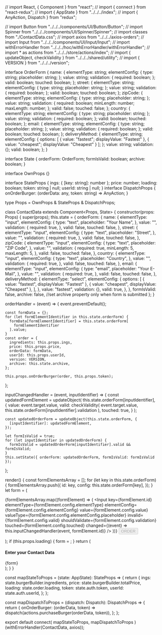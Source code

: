 // import React, { Component } from "react";
// import { connect } from "react-redux";
// import { AppState } from "../../../index";
// import { AnyAction, Dispatch } from "redux";

// import Button from "../../../components/UI/Button/Button";
// import Spinner from "../../../components/UI/Spinner/Spinner";
// import classes from "./ContactData.css";
// import axios from "../../../axios-orders";
// import Input from "../../../components/UI/Input/Input";
// import withErrorHandler from "../../../hoc/withErrorHandler/withErrorHandler";
// import * as actions from "../../../store/actions/index";
// import { updateObject, checkValidity } from "../../../shared/utility";
// import { VERSION } from "../../../version";

interface OrderForm {
  name: {
    elementType: string;
    elementConfig: {
      type: string;
      placeholder: string;
    };
    value: string;
    validation: {
      required: boolean;
    };
    valid: boolean;
    touched: boolean;
  };
  street: {
    elementType: string;
    elementConfig: {
      type: string;
      placeholder: string;
    };
    value: string;
    validation: {
      required: boolean;
    };
    valid: boolean;
    touched: boolean;
  };
  zipCode: {
    elementType: string;
    elementConfig: {
      type: string;
      placeholder: string;
    };
    value: string;
    validation: {
      required: boolean;
      minLength: number;
      maxLength: number;
    };
    valid: false;
    touched: false;
  };
  country: {
    elementType: string;
    elementConfig: {
      type: string;
      placeholder: string;
    };
    value: string;
    validation: {
      required: boolean;
    };
    valid: boolean;
    touched: boolean;
  };
  email: {
    elementType: string;
    elementConfig: {
      type: string;
      placeholder: string;
    };
    value: string;
    validation: {
      required: boolean;
    };
    valid: boolean;
    touched: boolean;
  };
  deliveryMethod: {
    elementType: string;
    elementConfig: {
      options: [
        { value: "fastest"; displayValue: "Fastest" },
        { value: "cheapest"; displayValue: "Cheapest" }
      ];
    };
    value: string;
    validation: {};
    valid: boolean;
  };
}

interface State {
  orderForm: OrderForm;
  formIsValid: boolean;
  archive: boolean;
}

interface OwnProps {}

interface StateProps {
  ings: { [key: string]: number };
  price: number;
  loading: boolean;
  token: string | null;
  userId: string | null;
}
interface DispatchProps {
  onOrderBurger: (orderData: any, token: string) => AnyAction;
}

type Props = OwnProps & StateProps & DispatchProps;

class ContactData extends Component<Props, State> {
  constructor(props: Props) {
    super(props);
    this.state = {
      orderForm: {
        name: {
          elementType: "input",
          elementConfig: {
            type: "text",
            placeholder: "Your Name",
          },
          value: "",
          validation: {
            required: true,
          },
          valid: false,
          touched: false,
        },
        street: {
          elementType: "input",
          elementConfig: {
            type: "text",
            placeholder: "Street",
          },
          value: "",
          validation: {
            required: true,
          },
          valid: false,
          touched: false,
        },
        zipCode: {
          elementType: "input",
          elementConfig: {
            type: "text",
            placeholder: "ZIP Code",
          },
          value: "",
          validation: {
            required: true,
            minLength: 5,
            maxLength: 5,
          },
          valid: false,
          touched: false,
        },
        country: {
          elementType: "input",
          elementConfig: {
            type: "text",
            placeholder: "Country",
          },
          value: "",
          validation: {
            required: true,
          },
          valid: false,
          touched: false,
        },
        email: {
          elementType: "input",
          elementConfig: {
            type: "email",
            placeholder: "Your E-Mail",
          },
          value: "",
          validation: {
            required: true,
          },
          valid: false,
          touched: false,
        },
        deliveryMethod: {
          elementType: "select",
          elementConfig: {
            options: [
              { value: "fastest", displayValue: "Fastest" },
              { value: "cheapest", displayValue: "Cheapest" },
            ],
          },
          value: "fastest",
          validation: {},
          valid: true,
        },
      },
      formIsValid: false,
      archive: false, //set archive property only when form is submitted
    };
  }

  orderHandler = (event) => {
    event.preventDefault();

    const formData = {};
    for (let formElementIdentifier in this.state.orderForm) {
      formData[formElementIdentifier] = this.state.orderForm[
        formElementIdentifier
      ].value;
    }
    const order = {
      ingredients: this.props.ings,
      price: this.props.price,
      orderData: formData,
      userId: this.props.userId,
      version: VERSION,
      archive: this.state.archive,
    };

    this.props.onOrderBurger(order, this.props.token);
  };

  inputChangedHandler = (event, inputIdentifier) => {
    const updatedFormElement = updateObject(
      this.state.orderForm[inputIdentifier],
      {
        value: event.target.value,
        valid: checkValidity(
          event.target.value,
          this.state.orderForm[inputIdentifier].validation
        ),
        touched: true,
      }
    );

    const updatedOrderForm = updateObject(this.state.orderForm, {
      [inputIdentifier]: updatedFormElement,
    });

    let formIsValid = true;
    for (let inputIdentifier in updatedOrderForm) {
      formIsValid = updatedOrderForm[inputIdentifier].valid && formIsValid;
    }
    this.setState({ orderForm: updatedOrderForm, formIsValid: formIsValid });
  };

  render() {
    const formElementsArray = [];
    for (let key in this.state.orderForm) {
      formElementsArray.push({
        id: key,
        config: this.state.orderForm[key],
      });
    }
    let form = (
      <form onSubmit={this.orderHandler}>
        {formElementsArray.map((formElement) => (
          <Input
            key={formElement.id}
            elementType={formElement.config.elementType}
            elementConfig={formElement.config.elementConfig}
            value={formElement.config.value}
            valueType={formElement.config.elementConfig.placeholder}
            invalid={!formElement.config.valid}
            shouldValidate={formElement.config.validation}
            touched={formElement.config.touched}
            changed={(event) => this.inputChangedHandler(event, formElement.id)}
          />
        ))}
        <Button btnType="Success" disabled={!this.state.formIsValid}>
          ORDER
        </Button>
      </form>
    );
    if (this.props.loading) {
      form = <Spinner />;
    }
    return (
      <div className={classes.ContactData}>
        <h4>Enter your Contact Data</h4>
        {form}
      </div>
    );
  }
}

const mapStateToProps = (state: AppState): StateProps => {
  return {
    ings: state.burgerBuilder.ingredients,
    price: state.burgerBuilder.totalPrice,
    loading: state.order.loading,
    token: state.auth.token,
    userId: state.auth.userId,
  };
};

const mapDispatchToProps = (dispatch: Dispatch<AnyAction>): DispatchProps => {
  return {
    onOrderBurger: (orderData, token) =>
      dispatch(actions.purchaseBurger(orderData, token)),
  };
};

export default connect(
  mapStateToProps,
  mapDispatchToProps
)(withErrorHandler(ContactData, axios));
